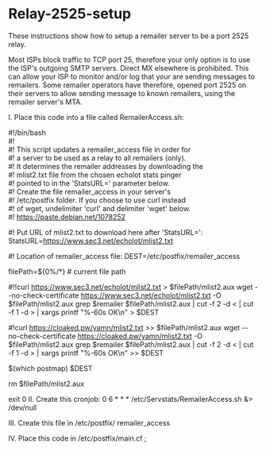 # Relay-2525-setup
These instructions show how to setup a remailer server to be a port 2525 relay.

Most ISPs block traffic to TCP port 25, therefore your only option is to use the ISP's outgoing SMTP servers.  Direct MX elsewhere is prohibited.  This can allow your ISP to monitor and/or log that your are sending messages to remailers.  Some remailer operators have therefore, opened port 2525 on their servers to allow sending message to known remailers, using the remailer server's MTA.

I. Place this code into a file called RemailerAccess.sh:
  
#!/bin/bash  
#!  
#! This script updates a remailer_access file in order for    
#! a server to be used as a relay to all remailers (only).  
#! It determines the remailer addresses by downloading the  
#! mlist2.txt file from the chosen echolot stats pinger  
#! pointed to in the 'StatsURL=' parameter below.  
#! Create the file remailer_access in your server's  
#! /etc/postfix folder.  If you choose to use curl instead  
#! of wget, undelimiter 'curl' and delimiter 'wget' below.  
#! https://paste.debian.net/1078252  

#! Put URL of mlist2.txt to download here after 'StatsURL=':  
StatsURL=https://www.sec3.net/echolot/mlist2.txt

#! Location of remailer_access file:
DEST=/etc/postfix/remailer_access

filePath=${0%/*}  # current file path

#!!curl https://www.sec3.net/echolot/mlist2.txt > $filePath/mlist2.aux
wget --no-check-certificate https://www.sec3.net/echolot/mlist2.txt -O $filePath/mlist2.aux
grep \$remailer $filePath/mlist2.aux | cut -f 2 -d \< | cut -f 1 -d \> | xargs printf "%-60s OK\n" > $DEST

#!curl https://cloaked.pw/yamn/mlist2.txt >> $filePath/mlist2.aux
wget --no-check-certificate https://cloaked.pw/yamn/mlist2.txt -O $filePath/mlist2.aux
grep \$remailer $filePath/mlist2.aux | cut -f 2 -d \< | cut -f 1 -d \> | xargs printf "%-60s OK\n" >> $DEST

$(which postmap) $DEST

rm $filePath/mlist2.aux

exit 0
</code>
II. Create this cronjob:
0 6 * * * /etc/Servstats/RemailerAccess.sh &> /dev/null
  
III. Create this file in /etc/postfix/
remailer_access
  
IV. Place this code in /etc/postfix/main.cf
;
